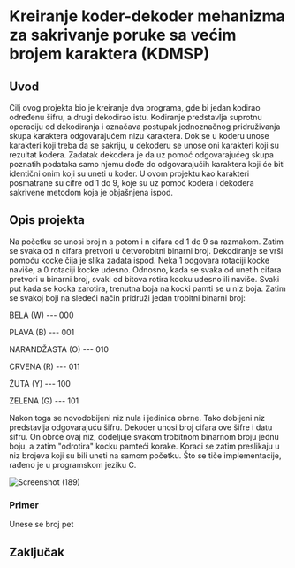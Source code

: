 # Kreiranje koder-dekoder mehanizma za sakrivanje poruke sa većim brojem karaktera (KDMSP)

## Uvod
  Cilj ovog projekta bio je kreiranje dva programa, gde bi jedan kodirao određenu šifru, a drugi dekodirao istu. Kodiranje 
predstavlja suprotnu operaciju od dekodiranja i označava postupak jednoznačnog pridruživanja skupa karaktera odgovarajućem nizu 
karaktera. Dok se u koderu unose karakteri koji treba da se sakriju, u dekoderu se unose oni karakteri koji su rezultat kodera. 
Zadatak dekodera je da uz pomoć odgovarajućeg skupa poznatih podataka samo njemu dođe do odgovarajućih karaktera koji će biti 
identični onim koji su uneti u koder. U ovom projektu kao karakteri posmatrane su cifre od 1 do 9, koje su uz pomoć kodera i dekodera
sakrivene metodom koja je objašnjena ispod.
## Opis projekta
Na početku se unosi broj n a potom i n cifara od 1 do 9 sa razmakom. Zatim se svaka od n cifara pretvori u četvorobitni binarni broj. Dekodiranje se vrši pomoću kocke
čija je slika zadata ispod. Neka 1 odgovara rotaciji kocke naviše, a 0 rotaciji kocke udesno. Odnosno, kada se svaka od unetih cifara pretvori u binarni broj, svaki od
bitova rotira kocku udesno ili naviše. Svaki put kada se kocka zarotira, trenutna boja na kocki pamti se u niz boja. Zatim se svakoj boji na sledeći način pridruži jedan 
trobitni binarni broj:


 BELA (W) --- 000
 
 
PLAVA (B) --- 001


NARANDŽASTA (O) --- 010


CRVENA (R) --- 011


ŽUTA (Y) --- 100


ZELENA (G) --- 101


Nakon toga se novodobijeni niz nula i jedinica obrne. Tako dobijeni niz predstavlja odgovarajuću šifru.
Dekoder unosi broj cifara ove šifre i datu šifru. On obrće ovaj niz, dodeljuje svakom trobitnom binarnom broju jednu boju, a zatim "odrotira" kocku pamteći korake. Koraci se zatim preslikaju u niz brojeva koji su bili uneti na samom početku.
Što se tiče implementacije, rađeno je u programskom jeziku C.

![Screenshot (189)](https://user-images.githubusercontent.com/68563777/121240257-68944b80-c89a-11eb-9501-f9774032e93c.png)
### Primer
Unese se broj pet

## Zaključak
